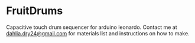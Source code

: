 # FruitDrums
Capacitive touch drum sequencer for arduino leonardo.
Contact me at dahlia.dry24@gmail.com for materials list and instructions on how to make.
